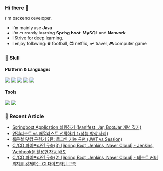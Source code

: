 ### Hi there 👋

I'm backend developer.

- I'm mainly use **Java**
- I'm currently learning **Spring boot**, **MySQL** and **Network**
- I Strive for deep learning.
- I enjoy following: ⚽ football, 📺 netflix, 🛩️ travel, 🎮 computer game

### 💪 Skill

#### Platform & Languages
<img src="https://img.shields.io/badge/Spring-6DB33F?style=flat-square&logo=Spring&logoColor=white"/> <img src="https://img.shields.io/badge/Spring%20boot-6DB33F?style=flat-square&logo=Spring%20Boot&logoColor=white"/> <img src="https://img.shields.io/badge/MySQL-4479A1?style=flat-square&logo=MySQL&logoColor=white"/> <img src="https://img.shields.io/badge/Gradle-02303A?style=flat-square&logo=Gradle&logoColor=white"/> <img src="https://img.shields.io/badge/java-007396?style=flat-square&logo=java&logoColor=white">

#### Tools
<img src="https://img.shields.io/badge/Git-F05032?style=flat-square&logo=Git&logoColor=white"/> <img src="https://img.shields.io/badge/IntelliJ-000000?style=flat-square&logo=IntelliJ%20IDEA&logoColor=white"/> 



### 📖 Recent Article
<!-- BLOG-POST-LIST:START -->
- [Springboot Application 실행하기 &lpar;Manifest, Jar, BootJar 개념 짚기&rpar;](https://cookie-dev.tistory.com/28)
- [연결리스트 vs 배열리스트 선택하기 &lpar;+성능 향상 사례&rpar;](https://cookie-dev.tistory.com/27)
- [롤문철 닷컴 구현기 2탄: 로그인 기능 구현 &lpar;JWT vs Session&rpar;](https://cookie-dev.tistory.com/23)
- [CI/CD 파이프라인 구축&lpar;3&rpar; [Spring Boot, Jenkins, Naver Cloud] - Jenkins, Webhook을 활용한 자동 배포](https://cookie-dev.tistory.com/21)
- [CI/CD 파이프라인 구축&lpar;2&rpar; [Spring Boot, Jenkins, Naver Cloud] - 테스트 커버리지를 강제하는 CI 파이프라인 구축](https://cookie-dev.tistory.com/20)
<!-- BLOG-POST-LIST:END -->
